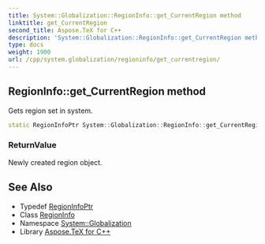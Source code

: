 ```yaml
---
title: System::Globalization::RegionInfo::get_CurrentRegion method
linktitle: get_CurrentRegion
second_title: Aspose.TeX for C++
description: 'System::Globalization::RegionInfo::get_CurrentRegion method. Gets region set in system in C++.'
type: docs
weight: 1900
url: /cpp/system.globalization/regioninfo/get_currentregion/
---
```

## RegionInfo::get_CurrentRegion method


Gets region set in system.

```cpp
static RegionInfoPtr System::Globalization::RegionInfo::get_CurrentRegion()
```


### ReturnValue

Newly created region object.

## See Also

* Typedef [RegionInfoPtr](../../regioninfoptr/)
* Class [RegionInfo](../)
* Namespace [System::Globalization](../../)
* Library [Aspose.TeX for C++](../../../)
